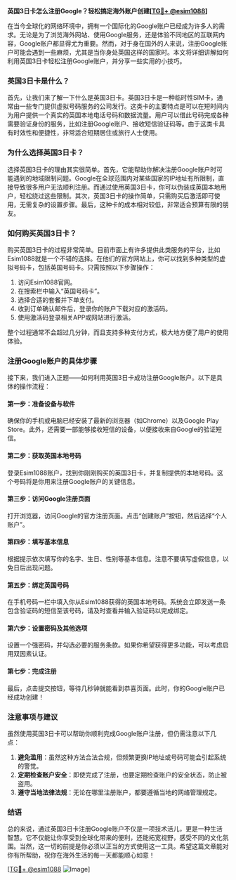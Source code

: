 **英国3日卡怎么注册Google？轻松搞定海外账户创建[[TG💪+ @esim1088](https://t.me/s/esim1088)]**

在当今全球化的网络环境中，拥有一个国际化的Google账户已经成为许多人的需求。无论是为了浏览海外网站、使用Google服务，还是体验不同地区的互联网内容，Google账户都显得尤为重要。然而，对于身在国外的人来说，注册Google账户可能会遇到一些麻烦，尤其是当你身处英国这样的国家时。本文将详细讲解如何利用英国3日卡轻松注册Google账户，并分享一些实用的小技巧。

### 英国3日卡是什么？

首先，让我们来了解一下什么是英国3日卡。英国3日卡是一种临时性SIM卡，通常由一些专门提供虚拟号码服务的公司发行。这类卡的主要特点是可以在短时间内为用户提供一个真实的英国本地电话号码和数据流量。用户可以借此号码完成各种需要验证身份的服务，比如注册Google账户、接收短信验证码等。由于这类卡具有时效性和便捷性，非常适合短期居住或旅行人士使用。

### 为什么选择英国3日卡？

选择英国3日卡的理由其实很简单。首先，它能帮助你解决注册Google账户时可能遇到的地域限制问题。Google在全球范围内对某些国家的IP地址有所限制，直接导致很多用户无法顺利注册。而通过使用英国3日卡，你可以伪装成英国本地用户，轻松绕过这些限制。其次，英国3日卡的操作简单，只需购买后激活即可使用，无需复杂的设置步骤。最后，这种卡的成本相对较低，非常适合预算有限的朋友。

### 如何购买英国3日卡？

购买英国3日卡的过程非常简单。目前市面上有许多提供此类服务的平台，比如Esim1088就是一个不错的选择。在他们的官方网站上，你可以找到多种类型的虚拟号码卡，包括英国号码卡。只需按照以下步骤操作：

1. 访问Esim1088官网。
2. 在搜索栏中输入“英国号码卡”。
3. 选择合适的套餐并下单支付。
4. 收到订单确认邮件后，登录你的账户下载对应的激活码。
5. 使用激活码登录相关APP或网站进行激活。

整个过程通常不会超过几分钟，而且支持多种支付方式，极大地方便了用户的使用体验。

### 注册Google账户的具体步骤

接下来，我们进入正题——如何利用英国3日卡成功注册Google账户。以下是具体的操作流程：

#### 第一步：准备设备与软件

确保你的手机或电脑已经安装了最新的浏览器（如Chrome）以及Google Play Store。此外，还需要一部能够接收短信的设备，以便接收来自Google的验证短信。

#### 第二步：获取英国本地号码

登录Esim1088账户，找到你刚刚购买的英国3日卡，并复制提供的本地号码。这个号码将是你用来注册Google账户的关键信息。

#### 第三步：访问Google注册页面

打开浏览器，访问Google的官方注册页面。点击“创建账户”按钮，然后选择“个人账户”。

#### 第四步：填写基本信息

根据提示依次填写你的名字、生日、性别等基本信息。注意不要填写虚假信息，以免日后出现问题。

#### 第五步：绑定英国号码

在手机号码一栏中填入你从Esim1088获得的英国本地号码。系统会立即发送一条包含验证码的短信至该号码，请及时查看并输入验证码以完成绑定。

#### 第六步：设置密码及其他选项

设置一个强密码，并勾选必要的服务条款。如果你希望获得更多功能，可以考虑启用双因素认证。

#### 第七步：完成注册

最后，点击提交按钮，等待几秒钟就能看到恭喜页面。此时，你的Google账户已经成功创建！

### 注意事项与建议

虽然使用英国3日卡可以帮助你顺利完成Google账户注册，但仍需注意以下几点：

1. **避免滥用**：虽然这种方法合法合规，但频繁更换IP地址或号码可能会引起系统的警觉。
2. **定期检查账户安全**：即使完成了注册，也要定期检查账户的安全状态，防止被盗用。
3. **遵守当地法律法规**：无论在哪里注册账户，都要遵循当地的网络管理规定。

### 结语

总的来说，通过英国3日卡注册Google账户不仅是一项技术活儿，更是一种生活智慧。它不仅能让你享受到全球化带来的便利，还能拓宽视野，感受不同的文化氛围。当然，这一切的前提是你必须以正当的方式使用这一工具。希望这篇文章能对你有所帮助，祝你在海外生活的每一天都能顺心如意！

[[TG💪+ @esim1088](https://t.me/s/esim1088) ![Image](https://i.postimg.cc/4NQfJmqS/Snipaste-2025-05-13-00-14-12.png)]